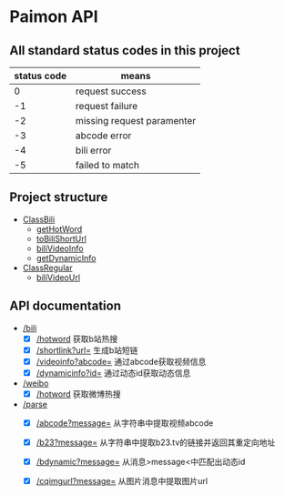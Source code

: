 # Paimon API  

## All standard status codes in this project  

| status code   | means                 |
|---------------|-----------------------|
|0|request success|
|-1|request failure|
|-2|missing request paramenter|
|-3|abcode error|
|-4|bili error|
|-5|failed to match|

## Project structure

- [ClassBili](/ClassBili.py)
    - [getHotWord](/ClassBili.py#L28)
    - [toBiliShortUrl](/ClassBili.py#L63)
    - [biliVideoInfo](/ClassBili.py#L87)
    - [getDynamicInfo](/ClassBili.py#L141)
- [ClassRegular](/ClassRegular.py)
    - [biliVideoUrl](/ClassRegular.py#L12)

## API documentation

- [/bili](/ClassBili.md)
    - [x] [/hotword](/ClassBili.md#gethotword) 获取b站热搜
    - [x] [/shortlink?url=](/ClassBili.md#toBiliShortUrl) 生成b站短链
    - [x] [/videoinfo?abcode=](/ClassBili.md#biliVideoInfo) 通过abcode获取视频信息
    - [x] [/dynamicinfo?id=](/ClassBili.md#getDynamicInfo) 通过动态id获取动态信息
- [/weibo](/ClassWeiBo.md)
    - [x] [/hotword](/ClassWeiBo.md#gethotword) 获取微博热搜
- [/parse](/README.md)
    <!-- - [x] [/geturl?message=](/README.md) 从消息中提取url -->
    - [x] [/abcode?message=](/README.md) 从字符串中提取视频abcode
    - [x] [/b23?message=](/README.md) 从字符串中提取b23.tv的链接并返回其重定向地址
    - [x] [/bdynamic?message=](/README.md) 从消息>message<中匹配出动态id
    - [x] [/cqimgurl?message=](/README.md) 从图片消息中提取图片url

